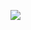 <p align="center" width="100%"> 

<img src="https://media.giphy.com/media/ZRDYpzB4gjmou53QFQ/giphy.gif" > </img>
</p>
